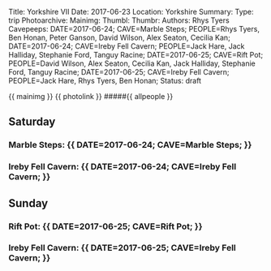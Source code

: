 Title: Yorkshire VII
Date: 2017-06-23
Location: Yorkshire
Summary: 
Type: trip
Photoarchive:
Mainimg: 
Thumbl:
Thumbr: 
Authors: Rhys Tyers
Cavepeeps: DATE=2017-06-24; CAVE=Marble Steps; PEOPLE=Rhys Tyers, Ben Honan, Peter Ganson, David Wilson, Alex Seaton, Cecilia Kan;
           DATE=2017-06-24; CAVE=Ireby Fell Cavern; PEOPLE=Jack Hare, Jack Halliday, Stephanie Ford, Tanguy Racine;
           DATE=2017-06-25; CAVE=Rift Pot; PEOPLE=David Wilson, Alex Seaton, Cecilia Kan, Jack Halliday, Stephanie Ford, Tanguy Racine;
           DATE=2017-06-25; CAVE=Ireby Fell Cavern; PEOPLE=Jack Hare, Rhys Tyers, Ben Honan;
Status: draft

{{ mainimg }}
{{ photolink }}
#####{{ allpeople }}

## Saturday

### Marble Steps: {{ DATE=2017-06-24; CAVE=Marble Steps; }}
### Ireby Fell Cavern: {{ DATE=2017-06-24; CAVE=Ireby Fell Cavern; }}

## Sunday

### Rift Pot: {{ DATE=2017-06-25; CAVE=Rift Pot; }}
### Ireby Fell Cavern: {{ DATE=2017-06-25; CAVE=Ireby Fell Cavern; }}

